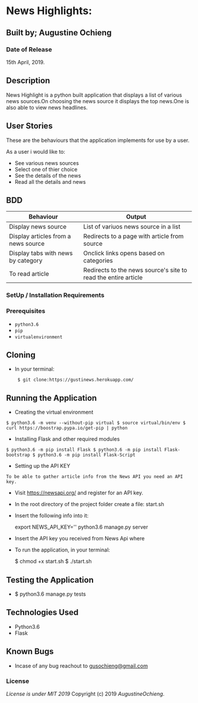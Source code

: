 # News Highlights:

## Built by; Augustine Ochieng


### Date of Release

15th April, 2019.

## Description

News Highlight is a python built application that displays a list of various news sources.On choosing the news source it displays the top news.One is also able to view news headlines.


## User Stories
These are the behaviours that the  application
implements for use by a user.

As a user i would like to:

* See various news sources
* Select one of thier choice
* See the details of the news
* Read all the details and news

## BDD

| Behaviour                           | Output                                                         |
|-------------------------------------|----------------------------------------------------------------|
| Display news source                 | List of variuos news source in a list                          |
| Display articles from a news source | Redirects to a page with article from source                   |
| Display tabs with news by category  | Onclick links opens based on categories                        |
| To read article                     | Redirects to the news source's site to read the entire article | -->

### SetUp / Installation Requirements

### Prerequisites

* `python3.6`
* `pip`
* `virtualenvironment`

## Cloning
* In your terminal:

       $ git clone:https://gustinews.herokuapp.com/

## Running the Application

* Creating the virtual environment

`$ python3.6 -m venv --without-pip virtual
$ source virtual/bin/env
$ curl https://boostrap.pypa.io/get-pip | python`

* Installing Flask and other required modules

`$ python3.6 -m pip install Flask
$ python3.6 -m pip install Flask-bootstrap
$ python3.6 -m pip install Flask-Script`

* Setting up the API KEY

`To be able to gather article info from the News API you need an API key.`

 * Visit https://newsapi.org/ and register for an API key.
 * In the root directory of the project folder create a file: start.sh
 * Insert the following info into it:

     export NEWS_API_KEY='<Your-Api-Key>'
     python3.6 manage.py server

 * Insert the API key you received from News Api where
    <Your-Api-Key>
 * To run the application, in your terminal:

     $ chmod +x start.sh
     $ ./start.sh


## Testing the Application

*  $ python3.6 manage.py tests

## Technologies Used
* Python3.6
* Flask

## Known Bugs
* Incase of any bug reachout to gusochieng@gmail.com

### License
*License is under MIT 2019*
Copyright (c) 2019 *AugustineOchieng*.